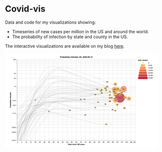 # Covid-vis

Data and code for my visualizations showing:

- Timeseries of new cases per million in the US and around the world.
- The probability of infection by state and county in the US.

The interactive visualizations are available on my blog [here](https://pstblog.com/2020/06/10/covid-vis).

<p align="center"> 
<img src="probability-us.png">
</p>
